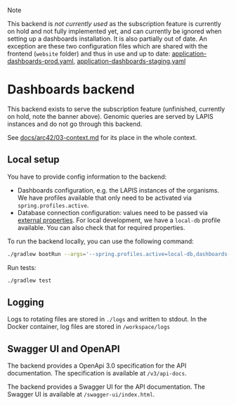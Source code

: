 > [!NOTE]
> 
> This backend is *not currently used* as the subscription feature is
> currently on hold and not fully implemented yet, and can currently
> be ignored when setting up a dashboards installation.  It is also
> partially out of date. An exception are these two configuration
> files which are shared with the frontend (`website` folder) and thus
> in use and up to date:
> [application-dashboards-prod.yaml](src/main/resources/application-dashboards-prod.yaml),
> [application-dashboards-staging.yaml](src/main/resources/application-dashboards-staging.yaml)

# Dashboards backend

This backend exists to serve the subscription feature (unfinished,
currently on hold, note the banner above). Genomic queries are served
by LAPIS instances and do not go through this backend.

See [docs/arc42/03-context.md](../docs/arc42/03-context.md) for its
place in the whole context.

## Local setup

You have to provide config information to the backend:
* Dashboards configuration, e.g. the LAPIS instances of the organisms.
  We have profiles available that only need to be activated via `spring.profiles.active`.
* Database connection configuration: values need to be passed via [external properties](https://docs.spring.io/spring-boot/reference/features/external-config.html).
  For local development, we have a `local-db` profile available. 
  You can also check that for required properties.

To run the backend locally, you can use the following command:
```bash
./gradlew bootRun --args='--spring.profiles.active=local-db,dashboards-prod'
```

Run tests:
    
```bash
./gradlew test
```

## Logging
Logs to rotating files are stored in `./logs` and written to stdout.
In the Docker container, log files are stored in `/workspace/logs`


## Swagger UI and OpenAPI

The backend provides a OpenApi 3.0 specification for the API documentation.
The specification is available at `/v3/api-docs`.

The backend provides a Swagger UI for the API documentation.
The Swagger UI is available at `/swagger-ui/index.html`.
